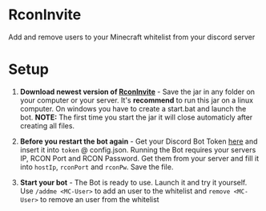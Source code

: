 # RconInvite
Add and remove users to your Minecraft whitelist from your discord server

# Setup
1. **Download newest version of [RconInvite]()** - Save the jar in any folder on your computer or your server. It's **recommend** to run this jar on a linux computer. On windows you have to create a start.bat and launch the bot. **NOTE:** The first time you start the jar it will close automaticly after creating all files.

2. **Before you restart the bot again** - Get your Discord Bot Token [here](https://discordapp.com/developers/applications/me) and insert it into `token` @ config.json. Running the Bot requires your servers IP, RCON Port and RCON Password. Get them from your server and fill it into `hostIp`, `rconPort` and `rconPw`. Save the file.

3. **Start your bot** - The Bot is ready to use. Launch it and try it yourself. Use `/addme <MC-User>` to add an user to the whitelist and `remove <MC-User>` to remove an user from the whitelist

